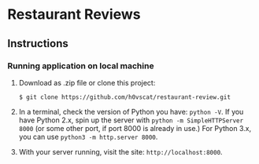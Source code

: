 # Restaurant Reviews

## Instructions

### Running application on local machine

1. Download as .zip file or clone this project:

    ```
    $ git clone https://github.com/h0vscat/restaurant-review.git
    ```

2. In a terminal, check the version of Python you have: `python -V`. If you have Python 2.x, spin up the server with `python -m SimpleHTTPServer 8000` (or some other port, if port 8000 is already in use.) For Python 3.x, you can use `python3 -m http.server 8000`.
3. With your server running, visit the site: `http://localhost:8000`.